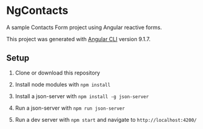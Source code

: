 # NgContacts

A sample Contacts Form project using Angular reactive forms. 

This project was generated with [Angular CLI](https://github.com/angular/angular-cli) version 9.1.7.

## Setup

1. Clone or download this repository

2. Install node modules with `npm install`

3. Install a json-server with `npm install -g json-server`

4. Run a json-server with `npm run json-server`

5. Run a dev server with `npm start` and navigate to `http://localhost:4200/`
